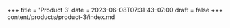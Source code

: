 +++
title = 'Product 3'
date = 2023-06-08T07:31:43-07:00
draft = false
+++
content/products/product-3/index.md

